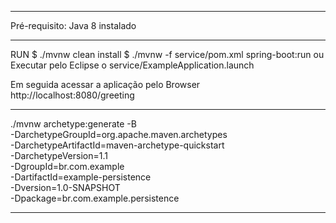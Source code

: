 
-------------------------------------------------------------------------------

Pré-requisito: Java 8 instalado

-------------------------------------------------------------------------------

RUN
	$ ./mvnw clean install
	$ ./mvnw -f service/pom.xml spring-boot:run
ou
    Executar pelo Eclipse o service/ExampleApplication.launch

Em seguida acessar a aplicação pelo Browser
    http://localhost:8080/greeting

-------------------------------------------------------------------------------

./mvnw archetype:generate -B \
        -DarchetypeGroupId=org.apache.maven.archetypes \
        -DarchetypeArtifactId=maven-archetype-quickstart \
        -DarchetypeVersion=1.1 \
        -DgroupId=br.com.example \
        -DartifactId=example-persistence \
        -Dversion=1.0-SNAPSHOT \
        -Dpackage=br.com.example.persistence

-------------------------------------------------------------------------------

